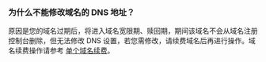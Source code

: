### 为什么不能修改域名的 DNS 地址？
原因是您的域名过期后，将进入域名宽限期、赎回期，期间该域名不会从域名注册控制台删除，但无法修改 DNS 设置，若您需修改，请续费域名后再进行操作。域名续费操作请参考 [单个域名续费](https://cloud.tencent.com/document/product/242/9644)。
